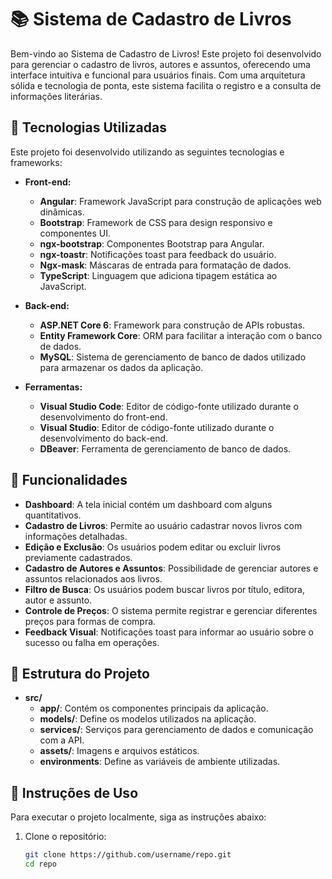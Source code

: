 # 📚 Sistema de Cadastro de Livros

Bem-vindo ao Sistema de Cadastro de Livros! Este projeto foi desenvolvido para gerenciar o cadastro de livros, autores e assuntos, oferecendo uma interface intuitiva e funcional para usuários finais. Com uma arquitetura sólida e tecnologia de ponta, este sistema facilita o registro e a consulta de informações literárias.

## 🚀 Tecnologias Utilizadas

Este projeto foi desenvolvido utilizando as seguintes tecnologias e frameworks:

- **Front-end:**
  - **Angular**: Framework JavaScript para construção de aplicações web dinâmicas.
  - **Bootstrap**: Framework de CSS para design responsivo e componentes UI.
  - **ngx-bootstrap**: Componentes Bootstrap para Angular.
  - **ngx-toastr**: Notificações toast para feedback do usuário.
  - **Ngx-mask**: Máscaras de entrada para formatação de dados.
  - **TypeScript**: Linguagem que adiciona tipagem estática ao JavaScript.

- **Back-end:**
  - **ASP.NET Core 6**: Framework para construção de APIs robustas.
  - **Entity Framework Core**: ORM para facilitar a interação com o banco de dados.
  - **MySQL**: Sistema de gerenciamento de banco de dados utilizado para armazenar os dados da aplicação.

- **Ferramentas:**
  - **Visual Studio Code**: Editor de código-fonte utilizado durante o desenvolvimento do front-end.
  - **Visual Studio**: Editor de código-fonte utilizado durante o desenvolvimento do back-end.
  - **DBeaver**: Ferramenta de gerenciamento de banco de dados.

## 🌟 Funcionalidades

- **Dashboard**: A tela inicial contém um dashboard com alguns quantitativos.
- **Cadastro de Livros**: Permite ao usuário cadastrar novos livros com informações detalhadas.
- **Edição e Exclusão**: Os usuários podem editar ou excluir livros previamente cadastrados.
- **Cadastro de Autores e Assuntos**: Possibilidade de gerenciar autores e assuntos relacionados aos livros.
- **Filtro de Busca**: Os usuários podem buscar livros por título, editora, autor e assunto.
- **Controle de Preços**: O sistema permite registrar e gerenciar diferentes preços para formas de compra.
- **Feedback Visual**: Notificações toast para informar ao usuário sobre o sucesso ou falha em operações.

## 🔧 Estrutura do Projeto

- **src/**
  - **app/**: Contém os componentes principais da aplicação.
  - **models/**: Define os modelos utilizados na aplicação.
  - **services/**: Serviços para gerenciamento de dados e comunicação com a API.
  - **assets/**: Imagens e arquivos estáticos.
  - **environments**: Define as variáveis de ambiente utilizadas.

## 📖 Instruções de Uso

Para executar o projeto localmente, siga as instruções abaixo:

1. Clone o repositório:

   ```bash
   git clone https://github.com/username/repo.git
   cd repo
